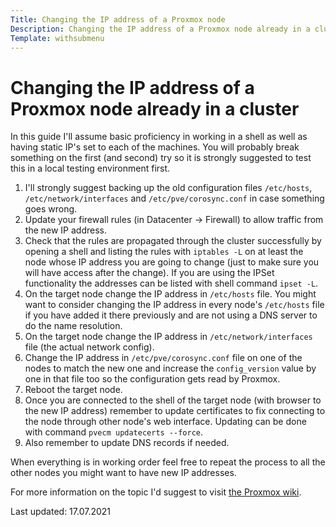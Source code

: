 ```yaml
---
Title: Changing the IP address of a Proxmox node
Description: Changing the IP address of a Proxmox node already in a cluster
Template: withsubmenu
---
```


# Changing the IP address of a Proxmox node already in a cluster

In this guide I'll assume basic proficiency in working in a shell as well as having static IP's set to each of the machines. You will probably break something on the first (and second) try so it is strongly suggested to test this in a local testing environment first.

1. I'll strongly suggest backing up the old configuration files `/etc/hosts`, `/etc/network/interfaces` and `/etc/pve/corosync.conf` in case something goes wrong.
2. Update your firewall rules (in Datacenter -> Firewall) to allow traffic from the new IP address.
3. Check that the rules are propagated through the cluster successfully by opening a shell and listing the rules with `iptables -L` on at least the node whose IP address you are going to change (just to make sure you will have access after the change). If you are using the IPSet functionality the addresses can be listed with shell command `ipset -L`.
4. On the target node change the IP address in `/etc/hosts` file. You might want to consider changing the IP address in every node's `/etc/hosts` file if you have added it there previously and are not using a DNS server to do the name resolution.
5. On the target node change the IP address in `/etc/network/interfaces` file (the actual network config).
6. Change the IP address in `/etc/pve/corosync.conf` file on one of the nodes to match the new one and increase the `config_version` value by one in that file too so the configuration gets read by Proxmox.
7. Reboot the target node.
8. Once you are connected to the shell of the target node (with browser to the new IP address) remember to update certificates to fix connecting to the node through other node's web interface. Updating can be done with command `pvecm updatecerts --force`.
9. Also remember to update DNS records if needed.

When everything is in working order feel free to repeat the process to all the other nodes you might want to have new IP addresses.

For more information on the topic I'd suggest to visit [the Proxmox wiki](https://pve.proxmox.com/wiki/Separate_Cluster_Network).

Last updated: 17.07.2021